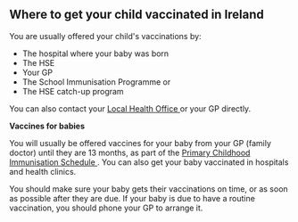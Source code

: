 ##  Where to get your child vaccinated in Ireland

You are usually offered your child's vaccinations by:

  * The hospital where your baby was born 
  * The HSE 
  * Your GP 
  * The School Immunisation Programme or 
  * The HSE catch-up program 

You can also contact your [ Local Health Office
](http://www.hse.ie/eng/services/list/1/LHO/) or your GP directly.

**Vaccines for babies**

You will usually be offered vaccines for your baby from your GP (family
doctor) until they are 13 months, as part of the [ Primary Childhood
Immunisation Schedule
](https://www.hse.ie/eng/health/immunisation/pubinfo/pcischedule/) . You can
also get your baby vaccinated in hospitals and health clinics.

You should make sure your baby gets their vaccinations on time, or as soon as
possible after they are due. If your baby is due to have a routine
vaccination, you should phone your GP to arrange it.

